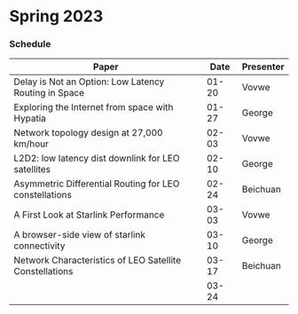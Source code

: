 # Spring 2023

### Schedule


| Paper                                                   | Date  | Presenter |
|---------------------------------------------------------|-------|-----------|
| Delay is Not an Option: Low Latency Routing in Space    | 01-20 | Vovwe     |
| Exploring the Internet from space with Hypatia          | 01-27 | George    |
| Network topology design at 27,000 km/hour               | 02-03 | Vovwe     |
| L2D2: low latency dist downlink for LEO satellites      | 02-10 | George    |
| Asymmetric Differential Routing for LEO constellations  | 02-24 | Beichuan  |
| A First Look at Starlink Performance                    | 03-03 | Vovwe     |
| A browser-side view of starlink connectivity            | 03-10 | George    |
| Network Characteristics of LEO Satellite Constellations | 03-17 | Beichuan  |
|                                                         | 03-24 |           |

